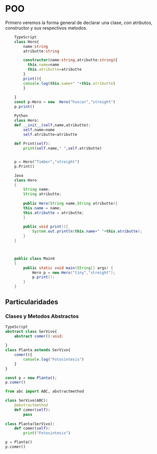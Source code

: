 # POO
Primero veremos la forma general de declarar una clase, con atributos, constructor y sus respectivos metodos.
```ts
	TypeScript
	class Hero{
		name:string
		atributte:string

		constructor(name:string,atributte:string){
		  this.name=name
		  this.atributte=atributte
		}
		print(){
		console.log(this.name+" "+this.atributte)
		}
	
	}
	const p:Hero = new  Hero("huscar","streight")
	p.print()
```
```python
	Python
	class Hero:
    def __init__(self,name,atributte):
        self.name=name
        self.atributte=atributte
    
    def Print(self):
        print(self.name," ",self.atributte)


	p = Hero("Timber","streight")
	p.Print()
```
```java
	Java
	class Hero
	{
	    String name;
	    String atributte;
    
	    public Hero(String name,String atributte){
        this.name = name;
        this.atributte = atributte;
	    }
    
	    public void print(){
	        System.out.println(this.name+" "+this.atributte);
	    }
	}



	public class Main4
	{
		public static void main(String[] args) {
			Hero p = new Hero("tiny","streight");
			p.print();
		}
	}

```
## Particularidades
### Clases y Metodos Abstractos

```ts
TypeScript
abstract class SerVivo{
	abstract comer():void;
	
}
class Planta extends SerVivo{
	comer(){
		console.log("Fotosintesis")
	}
}

const p = new Planta();
p.comer()
```

```python
from abc import ABC, abstractmethod

class SerVivo(ABC):    
    @abstractmethod
    def comer(self):
        pass
    
class Planta(SerVivo):
    def comer(self):
        print("Fotosintesis")

p = Planta()
p.comer()
```

```java

```





<!--stackedit_data:
eyJoaXN0b3J5IjpbLTE4MzIyNzQ1MDUsMTE1NTY3NDgzNSwtMT
QwMTc3MDQxMiwxMjA1MDYwNjAwLDE0MzM0ODAyODgsLTIwNzE1
OTYyMyw4MjM5NDMxODcsNjM2Nzg4MTM0LC03MTMxMzQyNjEsLT
EyNDcxMTI2MTMsLTE2MDI2MjM0MTUsLTcxNTE1MTE4NiwtMTky
OTkwMjIzLDgzMDQ3MjI4NywxNzU0MjMxNTA1XX0=
-->
